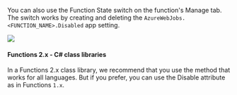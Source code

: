 You can also use the Function State switch on the function's Manage tab. The switch works by creating and deleting the `AzureWebJobs.<FUNCTION_NAME>.Disabled` app setting.

![](https://github.com/fenago/katacoda-scenarios/raw/master/azure-functions/azure-functions-disable/steps/4/manage.JPG)

#### Functions 2.x - C# class libraries
In a Functions 2.x class library, we recommend that you use the method that works for all languages. But if you prefer, you can use the Disable attribute as in Functions `1.x`.